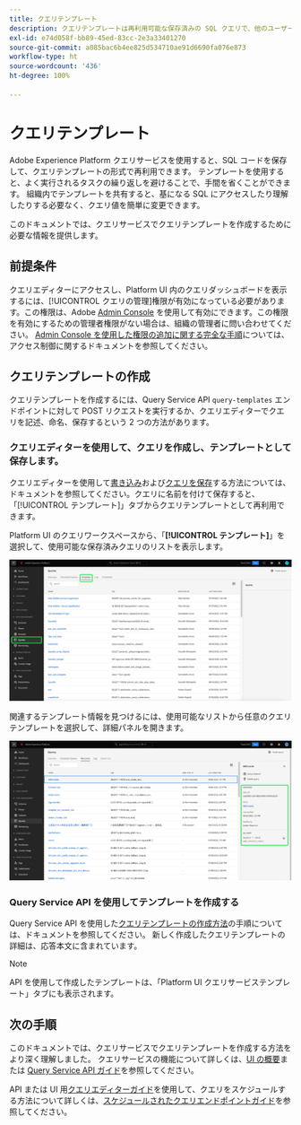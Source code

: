 ```yaml
---
title: クエリテンプレート
description: クエリテンプレートは再利用可能な保存済みの SQL クエリで、他のユーザーが再利用して時間と労力を節約できます。 クエリエディターまたはクエリサービス API を使用して作成でき、すべての Experience Platform データセットで使用できます。
exl-id: e74d058f-bb89-45ed-83cc-2e3a33401270
source-git-commit: a085bac6b4ee825d534710ae91d6690fa076e873
workflow-type: ht
source-wordcount: '436'
ht-degree: 100%

---
```


# クエリテンプレート

Adobe Experience Platform クエリサービスを使用すると、SQL コードを保存して、クエリテンプレートの形式で再利用できます。 テンプレートを使用すると、よく実行されるタスクの繰り返しを避けることで、手間を省くことができます。 組織内でテンプレートを共有すると、基になる SQL にアクセスしたり理解したりする必要なく、クエリ値を簡単に変更できます。

このドキュメントでは、クエリサービスでクエリテンプレートを作成するために必要な情報を提供します。

## 前提条件

クエリエディターにアクセスし、Platform UI 内のクエリダッシュボードを表示するには、[!UICONTROL クエリの管理]権限が有効になっている必要があります。この権限は、Adobe [Admin Console](https://adminconsole.adobe.com/) を使用して有効にできます。この権限を有効にするための管理者権限がない場合は、組織の管理者に問い合わせてください。 [Admin Console を使用した権限の追加に関する完全な手順](../../access-control/home.md)については、アクセス制御に関するドキュメントを参照してください。

## クエリテンプレートの作成

クエリテンプレートを作成するには、Query Service API `query-templates` エンドポイントに対して POST リクエストを実行するか、クエリエディターでクエリを記述、命名、保存するという 2 つの方法があります。

### クエリエディターを使用して、クエリを作成し、テンプレートとして保存します。

クエリエディターを使用して[書き込み](./user-guide.md#query-authoring)および[クエリを保存](./user-guide.md#saving-queries)する方法については、ドキュメントを参照してください。クエリに名前を付けて保存すると、「[!UICONTROL テンプレート]」タブからクエリテンプレートとして再利用できます。

Platform UI のクエリワークスペースから、「**[!UICONTROL テンプレート]**」を選択して、使用可能な保存済みクエリのリストを表示します。

![「テンプレート」タブが強調表示されたクエリワークスペース。](../images/ui/query-templates/query-templates.png)

関連するテンプレート情報を見つけるには、使用可能なリストから任意のクエリテンプレートを選択して、詳細パネルを開きます。

![クエリ ID が強調表示されたクエリワークスペースの詳細パネル。](../images/ui/query-templates/details-panel.png)

### Query Service API を使用してテンプレートを作成する

Query Service API を使用した[クエリテンプレートの作成方法](../api/query-templates.md#create-a-query-template)の手順については、ドキュメントを参照してください。 新しく作成したクエリテンプレートの詳細は、応答本文に含まれています。

>[!NOTE]
>
>API を使用して作成したテンプレートは、「Platform UI クエリサービステンプレート」タブにも表示されます。

## 次の手順

このドキュメントでは、クエリサービスでクエリテンプレートを作成する方法をより深く理解しました。 クエリサービスの機能について詳しくは、[UI の概要](./overview.md)または [Query Service API ガイド](../api/getting-started.md)を参照してください。

API または UI 用[クエリエディターガイド](./user-guide.md#scheduled-queries)を使用して、クエリをスケジュールする方法について詳しくは、[スケジュールされたクエリエンドポイントガイド](../api/scheduled-queries.md)を参照してください。
